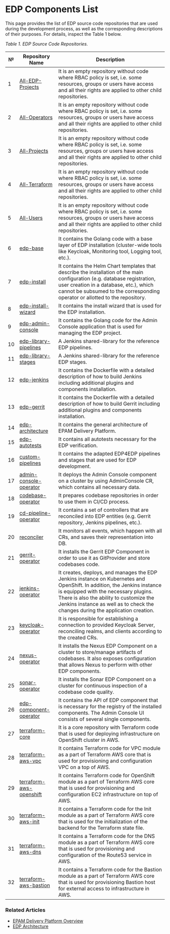 # EDP Components List

This page provides the list of EDP source code repositories that are used during the development process, as well as the corresponding descriptions of their purposes. 
For details, inspect the Table 1 below.

_Table 1. EDP Source Code Repositories._

|№| Repository Name  | Description  | 
|---|---|---|
|1| [All-EDP-Projects](https://gerrit-oc-green-edp-cicd.delivery.aws.main.edp.projects.epam.com/admin/repos/All-EDP-Projects) | It is an empty repository without code where RBAC policy is set, i.e. some resources, groups or users have access and all their rights are applied to other child repositories. |
|2| [All-Operators](https://gerrit-oc-green-edp-cicd.delivery.aws.main.edp.projects.epam.com/#/admin/projects/All-Operators) | It is an empty repository without code where RBAC policy is set, i.e. some resources, groups or users have access and all their rights are applied to other child repositories. | 
|3| [All-Projects](https://gerrit-oc-green-edp-cicd.delivery.aws.main.edp.projects.epam.com/#/admin/projects/All-Projects) | It is an empty repository without code where RBAC policy is set, i.e. some resources, groups or users have access and all their rights are applied to other child repositories. | 
|4| [All-Terraform](https://gerrit-oc-green-edp-cicd.delivery.aws.main.edp.projects.epam.com/#/admin/projects/All-Terraform) | It is an empty repository without code where RBAC policy is set, i.e. some resources, groups or users have access and all their rights are applied to other child repositories. |
|5| [All-Users](https://gerrit-oc-green-edp-cicd.delivery.aws.main.edp.projects.epam.com/#/admin/projects/All-Users)| It is an empty repository without code where RBAC policy is set, i.e. some resources, groups or users have access and all their rights are applied to other child repositories. |
|6| [edp-base](https://gerrit-oc-green-edp-cicd.delivery.aws.main.edp.projects.epam.com/admin/repos/edp-base) | It contains the Golang code with a base layer of EDP installation (cluster-wide tools like Keycloak, Monitoring tool, Logging tool, etc.). |
|7| [edp-install](https://gerrit-oc-green-edp-cicd.delivery.aws.main.edp.projects.epam.com/#/admin/projects/edp-install) | It contains the Helm Chart templates that describe the installation of the main configuration (e.g. database registration, user creation in a database, etc.), which cannot be subsumed to the corresponding operator or allotted to the repository.|
|8| [edp-install-wizard](https://gerrit-oc-green-edp-cicd.delivery.aws.main.edp.projects.epam.com/admin/repos/edp-install-wizard) | It contains the install wizard that is used for the EDP installation. | 
|9| [edp-admin-console](https://gerrit-oc-green-edp-cicd.delivery.aws.main.edp.projects.epam.com/admin/repos/edp-admin-console) | It contains the Golang code for the Admin Console application that is used for managing the EDP project. |
|10| [edp-library-pipelines](https://gerrit-oc-green-edp-cicd.delivery.aws.main.edp.projects.epam.com/#/admin/projects/edp-library-pipelines) | A Jenkins shared-library for the reference EDP pipelines. |
|11| [edp-library-stages](https://gerrit-oc-green-edp-cicd.delivery.aws.main.edp.projects.epam.com/#/admin/projects/edp-library-stages) | A Jenkins shared-library for the reference EDP stages. |
|12| [edp-jenkins](https://gerrit-oc-green-edp-cicd.delivery.aws.main.edp.projects.epam.com/#/admin/projects/edp-jenkins) | It contains the Dockerfile with a detailed description of how to build Jenkins including additional plugins and components installation. |
|13| [edp-gerrit](https://gerrit-oc-green-edp-cicd.delivery.aws.main.edp.projects.epam.com/admin/repos/edp-gerrit) | It contains the Dockerfile with a detailed description of how to build Gerrit including additional plugins and components installation. | 
|14| [edp-architecture](https://gerrit-oc-green-edp-cicd.delivery.aws.main.edp.projects.epam.com/admin/repos/edp-architecture) | It contains the general architecture of EPAM Delivery Platform. |
|15| [edp-autotests](https://gerrit-oc-green-edp-cicd.delivery.aws.main.edp.projects.epam.com/#/admin/projects/edp-autotests) | It contains all autotests necessary for the EDP verification. |
|16| [custom-pipelines](https://gerrit-oc-green-edp-cicd.delivery.aws.main.edp.projects.epam.com/#/admin/projects/custom-pipelines)| It contains the adapted EDP4EDP pipelines and stages that are used for EDP development. |
|17| [admin-console-operator](https://gerrit-oc-green-edp-cicd.delivery.aws.main.edp.projects.epam.com/admin/repos/admin-console-operator) | It deploys the Admin Console component on a cluster by using AdminConsole CR, which contains all necessary data. |
|18| [codebase-operator](https://gerrit-oc-green-edp-cicd.delivery.aws.main.edp.projects.epam.com/admin/repos/codebase-operator) | It prepares codebase repositories in order to use them in CI/CD process. |
|19| [cd-pipeline-operator](https://gerrit-oc-green-edp-cicd.delivery.aws.main.edp.projects.epam.com/admin/repos/cd-pipeline-operator) | It contains a set of controllers that are reconciled into EDP entities (e.g. Gerrit repository, Jenkins pipelines, etc.). |
|20| [reconciler](https://gerrit-oc-green-edp-cicd.delivery.aws.main.edp.projects.epam.com/admin/repos/reconciler) | It monitors all events, which happen with all CRs, and saves their representation into DB. |
|21| [gerrit-operator](https://gerrit-oc-green-edp-cicd.delivery.aws.main.edp.projects.epam.com/admin/repos/gerrit-operator) | It installs the Gerrit EDP Component in order to use it as GitProvider and store codebases code.|
|22| [jenkins-operator](https://gerrit-oc-green-edp-cicd.delivery.aws.main.edp.projects.epam.com/admin/repos/jenkins-operator) |It creates, deploys, and manages the EDP Jenkins instance on Kubernetes and OpenShift. In addition, the Jenkins instance is equipped with the necessary plugins. There is also the ability to customize the Jenkins instance as well as to check the changes during the application creation.|
|23| [keycloak-operator](https://gerrit-oc-green-edp-cicd.delivery.aws.main.edp.projects.epam.com/admin/repos/keycloak-operator) | It is responsible for establishing a connection to provided Keycloak Server, reconciling realms, and clients according to the created CRs. |
|24| [nexus-operator](https://gerrit-oc-green-edp-cicd.delivery.aws.main.edp.projects.epam.com/admin/repos/nexus-operator) | It installs the Nexus EDP Component on a cluster to store/manage artifacts of codebases. It also exposes configuration that allows Nexus to perform with other EDP components.  |
|25| [sonar-operator](https://gerrit-oc-green-edp-cicd.delivery.aws.main.edp.projects.epam.com/admin/repos/sonar-operator) | It installs the Sonar EDP Component on a cluster for continuous inspection of a codebase code quality. |
|26| [edp-component-operator](https://gerrit-oc-green-edp-cicd.delivery.aws.main.edp.projects.epam.com/#/admin/projects/edp-component-operator) | It contains the API of EDP component that is necessary for the registry of the installed components. The Admin Console UI consists of several single components. | 
|27| [terraform-core](https://gerrit-oc-green-edp-cicd.delivery.aws.main.edp.projects.epam.com/admin/repos/terraform-core) | It is a core repository with Terraform code that is used for deploying infrastructure on OpenShift cluster in AWS. |
|28| [terraform-aws-vpc](https://gerrit-oc-green-edp-cicd.delivery.aws.main.edp.projects.epam.com/admin/repos/terraform-aws-vpc) | It contains Terraform code for VPC module as a part of Terraform AWS core that is used for provisioning and configuration VPC on a top of AWS. |
|29| [terraform-aws-openshift](https://gerrit-oc-green-edp-cicd.delivery.aws.main.edp.projects.epam.com/admin/repos/terraform-aws-openshift) | It contains Terraform code for OpenShift module as a part of Terraform AWS core that is used for provisioning and configuration EC2 infrastructure on top of AWS. |
|30| [terraform-aws-init](https://gerrit-oc-green-edp-cicd.delivery.aws.main.edp.projects.epam.com/admin/repos/terraform-aws-init) | It contains a Terraform code for the Init module as a part of Terraform AWS core that is used for the initialization of the backend for the Terraform state file. |
|31| [terraform-aws-dns](https://gerrit-oc-green-edp-cicd.delivery.aws.main.edp.projects.epam.com/admin/repos/terraform-azure-dns) | It contains a Terraform code for the DNS module as a part of Terraform AWS core that is used for provisioning and configuration of the Route53 service in AWS. |
|32| [terraform-aws-bastion](https://gerrit-oc-green-edp-cicd.delivery.aws.main.edp.projects.epam.com/admin/repos/terraform-aws-bastion) | It contains a Terraform code for the Bastion module as a part of Terraform AWS core that is used for provisioning Bastion host for external access to infrastructure in AWS. |


### Related Articles

- [EPAM Delivery Platform Overview](https://github.com/epmd-edp/edp-install/tree/master#epam-delivery-platform-rocket)
- [EDP Architecture](https://github.com/epmd-edp/edp-architecture#edp-architecture) 

